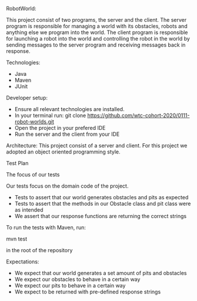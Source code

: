 RobotWorld:

This project consist of two programs, the server and the client. The server program is responsible for managing a world with its obstacles, robots and anything else we program into the world. The client program is responsible for launching a robot into the world and controlling the robot in the world by sending messages to the server program and receiving messages back in response.

Technologies:

* Java
* Maven
* JUnit


Developer setup:

* Ensure all relevant technologies are installed.
* In your terminal run: git clone https://github.com/wtc-cohort-2020/0111-robot-worlds.git
* Open the project in your prefered IDE
* Run the server and the client from your IDE


Architecture:
This project consist of a server and client. For this project we adopted an object oriented programming style.


Test Plan

The focus of our tests

Our tests focus on the domain code of the project.
* Tests to assert that our world generates obstacles and pits
  as expected
* Tests to assert that the methods in our Obstacle
  class and pit class were as intended
* We assert that our response functions are
  returning the correct strings

To run the tests with Maven, run:

mvn test

in the root of the repository

Expectations:
* We expect that our world generates a set amount of pits and obstacles
* We expect our obstacles to behave in a certain way
* We expect our pits to behave in a certain way
* We expect to be returned with pre-defined response strings

